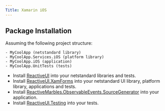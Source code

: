 ```yaml
---
Title: Xamarin iOS
---
```


## Package Installation

Assuming the following project structure:

```
- MyCoolApp (netstandard library)
- MyCoolApp.Services.iOS (platform library)
- MyCoolApp.iOS (application)
- MyCoolApp.UnitTests (tests)
```

* Install [ReactiveUI](https://www.nuget.org/packages/ReactiveUI) into your netstandard libraries and tests.
* Install [ReactiveUI.XamForms](https://www.nuget.org/packages/ReactiveUI.XamForms) into your netstandard UI library, platform library, applications and tests.
* Install [ReactiveMarbles.ObservableEvents.SourceGenerator](https://www.nuget.org/packages/ReactiveMarbles.ObservableEvents.SourceGenerator) into your application.
* Install [ReactiveUI.Testing](https://www.nuget.org/packages/ReactiveUI.Testing) into your tests.
